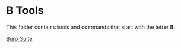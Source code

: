 # B Tools

This folder contains tools and commands that start with the letter **B**.


[Burp Suite](./Burp_Suite.md)
